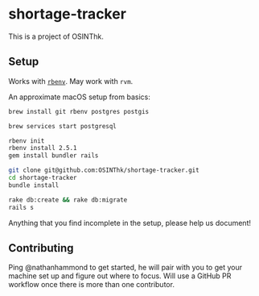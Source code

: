 # shortage-tracker

This is a project of OSINThk.

## Setup

Works with [`rbenv`](https://github.com/rbenv/rbenv#homebrew-on-macos). May work with `rvm`.

An approximate macOS setup from basics:

```sh
brew install git rbenv postgres postgis

brew services start postgresql

rbenv init
rbenv install 2.5.1
gem install bundler rails

git clone git@github.com:OSINThk/shortage-tracker.git
cd shortage-tracker
bundle install

rake db:create && rake db:migrate
rails s
```

Anything that you find incomplete in the setup, please help us document!

## Contributing

Ping @nathanhammond to get started, he will pair with you to get your machine set up and figure out where to focus. Will use a GitHub PR workflow once there is more than one contributor.
